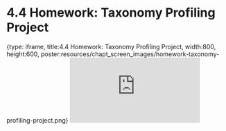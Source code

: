 # 4.4 Homework: Taxonomy Profiling Project
 
{type: iframe, title:4.4 Homework: Taxonomy Profiling Project, width:800, height:600, poster:resources/chapt_screen_images/homework-taxonomy-profiling-project.png}
![](https://vgaysin1.github.io/CURE-MicrobialMysteries-test/homework-taxonomy-profiling-project.html)
 

 
